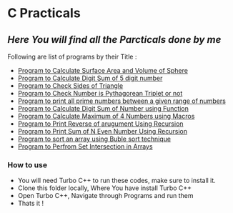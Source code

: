 # C Practicals
## _Here You will find all the Parcticals done by me_
Following are list of programs by their Title :
- [Program to Calculate Surface Area and Volume of Sphere](./Practical_1/)
- [Program to Calculate Digit Sum of 5 digit number](./Practical_2/)
- [Program to Check Sides of Triangle](./Practical_3/)
- [Program to Check Number is Pythagorean Triplet or not](./Practical_4)
- [Program to print all prime numbers between a given range of numbers](./Practical_5)
- [Program to Calculate Digit Sum of Number using Function](./Practical_6) 
- [Program to Calculate Maximum of 4 Numbers using Macros](./Practical_7) 
- [Program to Print Reverse of arugument Using Recursion](./Practical_8) 
- [Program to Print Sum of N Even Number Using Recursion](./Practical_9) 
- [Program to sort an array using Buble sort technique](./Practical_10)
- [Program to Perfrom Set Intersection in Arrays](./Practical_11)

### How to use

- You will need Turbo C++ to run these codes, make sure to install it.
- Clone this folder locally, Where You have install Turbo C++
- Open Turbo C++, Navigate through Programs and run them
- Thats it !
